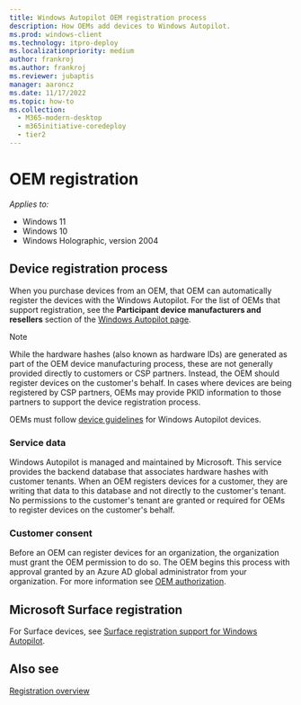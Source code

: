 ```yaml
---
title: Windows Autopilot OEM registration process
description: How OEMs add devices to Windows Autopilot.
ms.prod: windows-client
ms.technology: itpro-deploy
ms.localizationpriority: medium
author: frankroj
ms.author: frankroj
ms.reviewer: jubaptis
manager: aaroncz
ms.date: 11/17/2022
ms.topic: how-to
ms.collection: 
  - M365-modern-desktop
  - m365initiative-coredeploy
  - tier2
---
```


# OEM registration

*Applies to:*

- Windows 11
- Windows 10
- Windows Holographic, version 2004

## Device registration process

When you purchase devices from an OEM, that OEM can automatically register the devices with the Windows Autopilot. For the list of OEMs that support registration, see the **Participant device manufacturers and resellers** section of the [Windows Autopilot page](https://aka.ms/windowsautopilot).

> [!NOTE]
>
> While the hardware hashes (also known as hardware IDs) are generated as part of the OEM device manufacturing process, these are not generally provided directly to customers or CSP partners. Instead, the OEM should register devices on the customer's behalf. In cases where devices are being registered by CSP partners, OEMs may provide PKID information to those partners to support the device registration process.

OEMs must follow [device guidelines](autopilot-device-guidelines.md) for Windows Autopilot devices.

### Service data

Windows Autopilot is managed and maintained by Microsoft. This service provides the backend database that associates hardware hashes with customer tenants. When an OEM registers devices for a customer, they are writing that data to this database and not directly to the customer's tenant. No permissions to the customer's tenant are granted or required for OEMs to register devices on the customer's behalf.

### Customer consent

Before an OEM can register devices for an organization, the organization must grant the OEM permission to do so. The OEM begins this process with approval granted by an Azure AD global administrator from your organization. For more information see [OEM authorization](registration-auth.md#oem-authorization).

## Microsoft Surface registration

For Surface devices, see [Surface registration support for Windows Autopilot](/surface/surface-autopilot-registration-support).

## Also see

[Registration overview](registration-overview.md)
